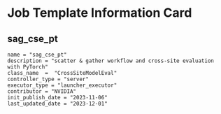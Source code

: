 # Job Template Information Card

## sag_cse_pt
    name = "sag_cse_pt"
    description = "scatter & gather workflow and cross-site evaluation with PyTorch"
    class_name  =  "CrossSiteModelEval"
    controller_type = "server"
    executor_type = "launcher_executor"
    contributor = "NVIDIA"
    init_publish_date = "2023-11-06"
    last_updated_date = "2023-12-01"

